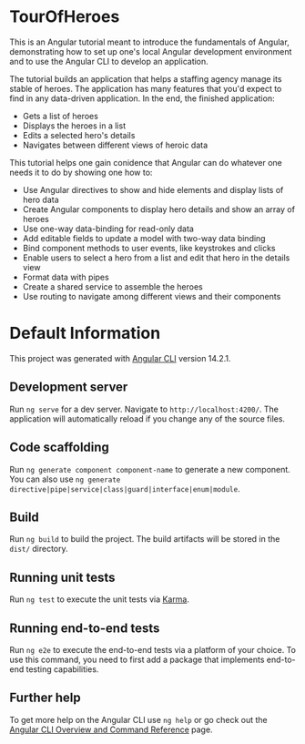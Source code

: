 # TourOfHeroes

This is an Angular tutorial meant to introduce the fundamentals of Angular, demonstrating how to set up one's local Angular development environment and to use the Angular CLI to develop an application.

The tutorial builds an application that helps a staffing agency manage its stable of heroes.  The application has many features that you'd expect to find in any data-driven application.  In the end, the finished application:

* Gets a list of heroes
* Displays the heroes in a list
* Edits a selected hero's details
* Navigates between different views of heroic data

This tutorial helps one gain conidence that Angular can do whatever one needs it to do by showing one how to:

* Use Angular directives to show and hide elements and display lists of hero data
* Create Angular components to display hero details and show an array of heroes
* Use one-way data-binding for read-only data
* Add editable fields to update a model with two-way data binding
* Bind component methods to user events, like keystrokes and clicks
* Enable users to select a hero from a list and edit that hero in the details view
* Format data with pipes
* Create a shared service to assemble the heroes
* Use routing to navigate among different views and their components

# Default Information

This project was generated with [Angular CLI](https://github.com/angular/angular-cli) version 14.2.1.

## Development server

Run `ng serve` for a dev server. Navigate to `http://localhost:4200/`. The application will automatically reload if you change any of the source files.

## Code scaffolding

Run `ng generate component component-name` to generate a new component. You can also use `ng generate directive|pipe|service|class|guard|interface|enum|module`.

## Build

Run `ng build` to build the project. The build artifacts will be stored in the `dist/` directory.

## Running unit tests

Run `ng test` to execute the unit tests via [Karma](https://karma-runner.github.io).

## Running end-to-end tests

Run `ng e2e` to execute the end-to-end tests via a platform of your choice. To use this command, you need to first add a package that implements end-to-end testing capabilities.

## Further help

To get more help on the Angular CLI use `ng help` or go check out the [Angular CLI Overview and Command Reference](https://angular.io/cli) page.
